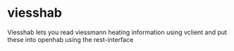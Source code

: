# viesshab
Viesshab lets you read viessmann heating information using vclient and put these into openhab using the rest-interface
